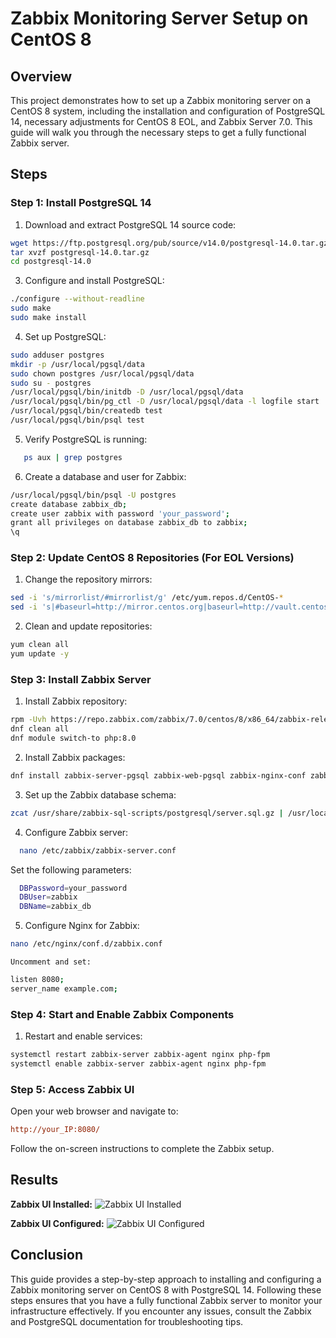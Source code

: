 # Zabbix Monitoring Server Setup on CentOS 8

## Overview
This project demonstrates how to set up a Zabbix monitoring server on a CentOS 8 system, including the installation and configuration of PostgreSQL 14, necessary adjustments for CentOS 8 EOL, and Zabbix Server 7.0. This guide will walk you through the necessary steps to get a fully functional Zabbix server.

## Steps

### Step 1: Install PostgreSQL 14
1. Download and extract PostgreSQL 14 source code:
  ```bash 
wget https://ftp.postgresql.org/pub/source/v14.0/postgresql-14.0.tar.gz
tar xvzf postgresql-14.0.tar.gz
cd postgresql-14.0
```
3. Configure and install PostgreSQL:
  ```bash 
./configure --without-readline
sudo make
sudo make install
```
4. Set up PostgreSQL:
```bash
sudo adduser postgres
mkdir -p /usr/local/pgsql/data
sudo chown postgres /usr/local/pgsql/data
sudo su - postgres
/usr/local/pgsql/bin/initdb -D /usr/local/pgsql/data
/usr/local/pgsql/bin/pg_ctl -D /usr/local/pgsql/data -l logfile start
/usr/local/pgsql/bin/createdb test
/usr/local/pgsql/bin/psql test
```
   
5. Verify PostgreSQL is running:
```bash
   ps aux | grep postgres
```
6. Create a database and user for Zabbix:
```bash
/usr/local/pgsql/bin/psql -U postgres
create database zabbix_db;
create user zabbix with password 'your_password';
grant all privileges on database zabbix_db to zabbix;
\q
```

### Step 2: Update CentOS 8 Repositories (For EOL Versions)
1. Change the repository mirrors:
```bash
sed -i 's/mirrorlist/#mirrorlist/g' /etc/yum.repos.d/CentOS-*
sed -i 's|#baseurl=http://mirror.centos.org|baseurl=http://vault.centos.org|g' /etc/yum.repos.d/CentOS-*
```
2. Clean and update repositories:
```bash
yum clean all
yum update -y
```

### Step 3: Install Zabbix Server
1. Install Zabbix repository:
```bash
rpm -Uvh https://repo.zabbix.com/zabbix/7.0/centos/8/x86_64/zabbix-release-7.0-1.el8.noarch.rpm
dnf clean all
dnf module switch-to php:8.0
```
2. Install Zabbix packages:
```bash
dnf install zabbix-server-pgsql zabbix-web-pgsql zabbix-nginx-conf zabbix-sql-scripts zabbix-selinux-policy zabbix-agent
```
3. Set up the Zabbix database schema:
```bash
zcat /usr/share/zabbix-sql-scripts/postgresql/server.sql.gz | /usr/local/pgsql/bin/psql zabbix_db
```
4. Configure Zabbix server:
```bash
  nano /etc/zabbix/zabbix-server.conf
```
Set the following parameters:
  ```bash
    DBPassword=your_password
    DBUser=zabbix
    DBName=zabbix_db
  ```
5. Configure Nginx for Zabbix:
```bash
nano /etc/nginx/conf.d/zabbix.conf
```
    Uncomment and set:
```bash
listen 8080;
server_name example.com;
```
### Step 4: Start and Enable Zabbix Components
1. Restart and enable services:
```bash
systemctl restart zabbix-server zabbix-agent nginx php-fpm
systemctl enable zabbix-server zabbix-agent nginx php-fpm
```

### Step 5: Access Zabbix UI
Open your web browser and navigate to:
```ini
http://your_IP:8080/
```

Follow the on-screen instructions to complete the Zabbix setup.

## Results
**Zabbix UI Installed:**
![Zabbix UI Installed](https://github.com/DimitryZH/install-zabbix/assets/146372946/95543776-b509-4b68-9312-0609734d3088)

**Zabbix UI Configured:**
![Zabbix UI Configured](https://github.com/DimitryZH/install-zabbix/assets/146372946/442979eb-12c2-4535-9053-02dd8bd56ece)

## Conclusion
This guide provides a step-by-step approach to installing and configuring a Zabbix monitoring server on CentOS 8 with PostgreSQL 14. Following these steps ensures that you have a fully functional Zabbix server to monitor your infrastructure effectively. If you encounter any issues, consult the Zabbix and PostgreSQL documentation for troubleshooting tips.

